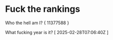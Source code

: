 # Fuck the rankings

Who the hell am I?
{ 11377588 }

What fucking year is it?
[ 2025-02-28T07:06:40Z ]
